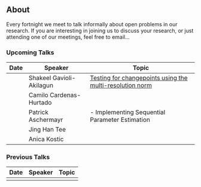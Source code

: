 ## About

Every fortnight we meet to talk informally about open problems in our research. If you are interesting in joining us to discuss your research, or just attending one of our meetings, feel free to email...

### Upcoming Talks

| Date | Speaker | Topic |
|---|---|---|
| | Shakeel Gavioli-Akilagun | [Testing for changepoints using the multi-resolution norm](talks/dd-mm-yy-FirstName-LastName.md) |
| | Camilo Cardenas-Hurtado | |
| | Patrick Aschermayr | - Implementing Sequential Parameter Estimation |
| | Jing Han Tee | |
| | Anica Kostic | |

### Previous Talks

| Date | Speaker | Topic |
|---|---|---|
| | | |
